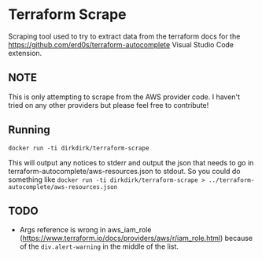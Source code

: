 # Terraform Scrape
Scraping tool used to try to extract data from the terraform docs for the https://github.com/erd0s/terraform-autocomplete Visual Studio Code extension.

## NOTE
This is only attempting to scrape from the AWS provider code. I haven't tried on any other providers but please feel free to contribute!

## Running
`docker run -ti dirkdirk/terraform-scrape`

This will output any notices to stderr and output the json that needs to go in terraform-autocomplete/aws-resources.json to stdout. So you could do something like `docker run -ti dirkdirk/terraform-scrape > ../terraform-autocomplete/aws-resources.json`

## TODO
* Args reference is wrong in aws_iam_role (https://www.terraform.io/docs/providers/aws/r/iam_role.html) because of the `div.alert-warning` in the middle of the list.
